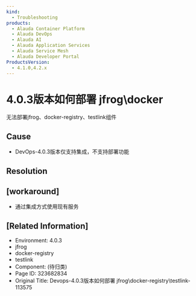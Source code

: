 ```yaml
---
kind:
  - Troubleshooting
products:
  - Alauda Container Platform
  - Alauda DevOps
  - Alauda AI
  - Alauda Application Services
  - Alauda Service Mesh
  - Alauda Developer Portal
ProductsVersion:
  - 4.1.0,4.2.x
---
```

<!-- A type of document that involves encountering a fault, diagnosing it, performing root cause analysis, and providing solutions. -->

# 4.0.3版本如何部署 jfrog\docker

无法部署jfrog、docker-registry、testlink组件

## Cause
- DevOps-4.0.3版本仅支持集成，不支持部署功能

## Resolution

## [workaround]
- 通过集成方式使用现有服务

## [Related Information]
- Environment: 4.0.3
- jfrog
- docker-registry
- testlink
- Component: (待归类)
- Page ID: 323682834
- Original Title: Devops-4.0.3版本如何部署 jfrog\docker-registry\testlink-113575
